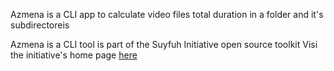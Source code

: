 Azmena is a CLI app to calculate video files total duration in a folder and it's subdirectoreis

Azmena is a CLI tool is part of the Suyfuh Initiative open source toolkit
Visi the initiative's home page [here](https://facebook.com/suyfuh)
